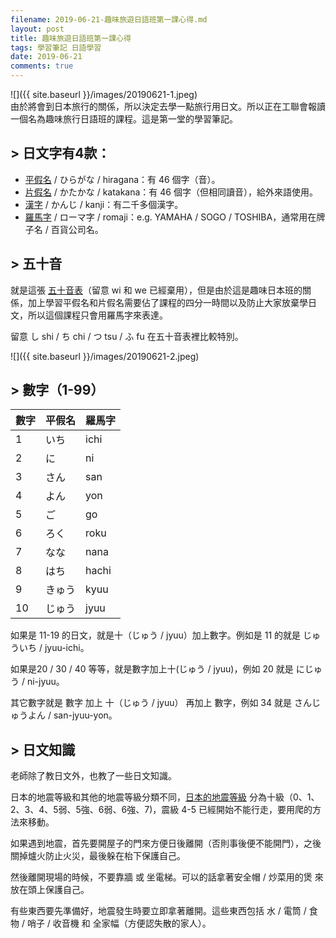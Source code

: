 ```yaml
---
filename: 2019-06-21-趣味旅遊日語班第一課心得.md
layout: post
title: 趣味旅遊日語班第一課心得
tags: 學習筆記 日語學習
date: 2019-06-21
comments: true
---
```


![]({{ site.baseurl }}/images/20190621-1.jpeg)  
由於將會到日本旅行的關係，所以決定去學一點旅行用日文。所以正在工聯會報讀一個名為趣味旅行日語班的課程。這是第一堂的學習筆記。

## > 日文字有4款：

* [平假名](https://zh.wikipedia.org/wiki/%E5%B9%B3%E5%81%87%E5%90%8D) / ひらがな / hiragana：有 46 個字（音）。
* [片假名](https://zh.wikipedia.org/wiki/%E7%89%87%E5%81%87%E5%90%8D) / かたかな / katakana：有 46 個字（但相同讀音），給外來語使用。
* [漢字](https://zh.wikipedia.org/wiki/%E6%97%A5%E6%9C%AC%E6%B1%89%E5%AD%97) / かんじ / kanji：有二千多個漢字。
* [羅馬字](https://zh.wikipedia.org/wiki/%E6%97%A5%E8%AF%AD%E7%BD%97%E9%A9%AC%E5%AD%97) / ローマ字 / romaji：e.g. YAMAHA / SOGO / TOSHIBA，通常用在牌子名 / 百貨公司名。

## > 五十音

就是這張 [五十音表](https://zh.wikipedia.org/wiki/%E4%BA%94%E5%8D%81%E9%9F%B3)（留意 wi 和 we 已經棄用），但是由於這是趣味日本班的關係，加上學習平假名和片假名需要佔了課程的四分一時間以及防止大家放棄學日文，所以這個課程只會用羅馬字來表達。

留意 し shi / ち chi / つ tsu / ふ fu 在五十音表裡比較特別。

![]({{ site.baseurl }}/images/20190621-2.jpeg)


## > 數字（1-99）

| 數字 | 平假名 | 羅馬字 |
| --- | --- | --- |
|1|いち|ichi|
|2|に|ni|
|3|さん|san|
|4|よん|yon|
|5|ご|go|
|6|ろく|roku|
|7|なな|nana|
|8|はち|hachi|
|9|きゅう|kyuu|
|10|じゅう|jyuu|

 如果是 11-19 的日文，就是十（じゅう / jyuu）加上數字。例如是 11 的就是 じゅういち / jyuu-ichi。

如果是20 / 30 / 40 等等，就是數字加上十(じゅう / jyuu)，例如 20 就是 にじゅう / ni-jyuu。

其它數字就是 數字 加上 十（じゅう / jyuu） 再加上 數字，例如 34 就是 さんじゅうよん / san-jyuu-yon。

## > 日文知識

老師除了教日文外，也教了一些日文知識。

日本的地震等級和其他的地震等級分類不同，[日本的地震等級](https://zh.m.wikipedia.org/zh-hk/%E6%97%A5%E6%9C%AC%E6%B0%A3%E8%B1%A1%E5%BB%B3%E9%9C%87%E5%BA%A6%E7%AD%89%E7%B4%9A)
 分為十級（0、1、2、3、4、5弱、5強、6弱、6強、7)，震級 4-5 已經開始不能行走，要用爬的方法來移動。

如果遇到地震，首先要開屋子的門來方便日後離開（否則事後便不能開門），之後關掉爐火防止火災，最後躲在枱下保護自己。

然後離開現場的時候，不要靠牆 或 坐電梯。可以的話拿著安全帽 / 炒菜用的煲 來放在頭上保護自己。

有些東西要先準備好，地震發生時要立即拿著離開。這些東西包括 水 / 電筒 / 食物 / 哨子 / 收音機 和 全家幅（方便認失散的家人）。
